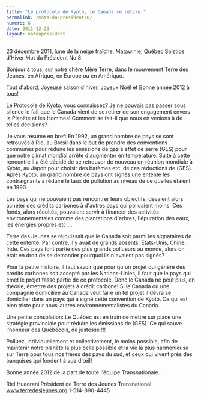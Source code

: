 ```yaml
---
title: "Le protocole de Kyoto, le Canada se retire!"
permalink: /mots-du-president/8/
numero: 8
date: 2011-12-23
layout: motdupresident
---
```

23 décembre 2011, lune de la neige fraîche, Matawinie, Québec
Solstice d’Hiver
Mot du Président No 8

Bonjour à tous, sur notre chère Mère Terre, dans le mouvement Terre des Jeunes, en Afrique, en Europe ou en Amérique.

Tout d'abord, Joyeuse saison d'hiver, Joyeux Noël et Bonne année 2012 à tous!

Le Protocole de Kyoto, vous connaissez? Je ne pouvais pas passer sous silence le fait que le Canada vient de se retirer de son engagement envers la Planète et les Hommes! Comment se fait-il que nous en venions à de telles décisions?

Je vous résume en bref: En 1992, un grand nombre de pays se sont retrouvés à Rio, au Brésil dans le but de prendre des conventions communes pour réduire les émissions de gaz à effet de serre (GES) pour que notre climat mondial arrête d'augmenter en température. Suite à cette rencontre il a été décidé de se retrouver de nouveau en réunion mondiale à Kyoto, au Japon pour choisir des barèmes etc. de ces réductions de (GES). Après Kyoto, un grand nombre de pays ont signés une entente les contraignants à réduire le taux de pollution au niveau de ce quelles étaient en 1990.

Les pays qui ne pouvaient pas rencontrer leurs objectifs, devaient alors acheter des crédits carbones à d'autres pays qui polluaient moins. Ces fonds, alors récoltés, pouvaient servir à financer des activités environnementales comme des plantations d'arbres, l'épuration des eaux, les énergies propres etc....

Terre des Jeunes se réjouissait que le Canada soit parmi les signataires de cette entente.
Par contre, il y avait de grands absents: États-Unis, Chine, Inde. Ces pays font partie des plus grands pollueurs au monde, alors on était en droit de se demander pourquoi ils n'avaient pas signés?

Pour la petite histoire, il faut savoir que pour qu'un projet qui génère des crédits carbones soit accepté par les Nations-Unies, il faut que le pays qui émet le projet fasse partie de ce protocole. Donc le Canada ne peut plus, en théorie, émettre des projets à crédit carbone! Si le Canada ou une compagnie domiciliée au Canada veut faire un tel projet il devra se domicilier dans un pays qui a signé cette convention de Kyoto. Ce qui est bien triste pour nous-autres environnementalistes du Canada.

Une petite consolation: Le Québec est en train de mettre sur place une stratégie provinciale pour réduire les émissions de (GES). Ce qui sauve l'honneur des Québécois, de justesse !!!

Polluez, individuellement et collectivement, le moins possible, afin de maintenir notre planète la plus belle possible et la vie la plus harmonieuse sur Terre pour tous nos frères des pays du sud, et ceux qui vivent près des banquises qui fondent à vue d'œil!

Bonne année 2012 de la part de toute l'équipe Transnationale.

Riel Huaorani
Président de Terre des Jeunes Transnational
www.terredesjeunes.org  1-514-890-4445
